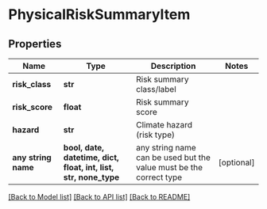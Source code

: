# PhysicalRiskSummaryItem


## Properties
Name | Type | Description | Notes
------------ | ------------- | ------------- | -------------
**risk_class** | **str** | Risk summary class/label | 
**risk_score** | **float** | Risk summary score | 
**hazard** | **str** | Climate hazard (risk type) | 
**any string name** | **bool, date, datetime, dict, float, int, list, str, none_type** | any string name can be used but the value must be the correct type | [optional]

[[Back to Model list]](../README.md#documentation-for-models) [[Back to API list]](../README.md#documentation-for-api-endpoints) [[Back to README]](../README.md)


